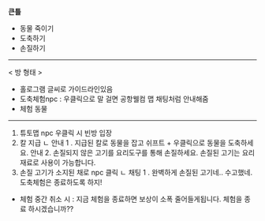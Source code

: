 __큰틀__

- 동물 죽이기
- 도축하기
- 손질하기

--------

< 방 형태 >
- 홀로그램 글씨로 가이드라인있음
- 도축체험npc : 우클릭으로 말 걸면 공항웰컴 맵 채팅처럼 안내해줌
- 체험 동물

--------

1. 튜토맵 npc 우클릭 시 빈방 입장
2. 칼 지급 
    ㄴ 안내 1 . 지급된 칼로 동물을 잡고 쉬프트 + 우클릭으로 동물을 도축하세요.
        안내 2. 손질되지 않은 고기를 요리도구를 통해 손질하세요. 손질된 고기는
          요리재료로 사용이 가능합니다.
3. 손질 고기가 소지된 채로 npc 클릭
    ㄴ 채팅 1 . 완벽하게 손질된 고기네.. 수고했네. 도축체험은 종료하도록 하지!

* 체험 중간 취소 시 : 지금 체험을 종료하면 보상이 소폭 줄어들게됩니다. 체험을 종료 하시겠습니까??